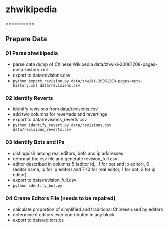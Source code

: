 # zhwikipedia
==========

## Prepare Data
### 01 Parse zhwikipedia
* parse data dump of Chinese Wikipedia data/zhwiki-20061208-pages-meta-history.xml
* export to data/revisions.csv
* ```python export_revision.py data/zhwiki-20061208-pages-meta-history.xml data/revisions.csv```

### 02 Identify Reverts
* identify revisions from data/revisions.csv
* add two columns for reverteds and revertings
* export to data/revisions_reverts.csv
* ```python identify_revert.py data/revisions.csv data/revisions_reverts.csv```

### 03 Identify Bots and IPs
* distinguish among real editors, bots and ip addresses
* reformat the csv file and generate revision_full.csv
* editor described in columns 5 (editor id, -1 for bot and ip editor), 6 (editor name, ip for ip editor) and 7 (0 for real editor, 1 for bot, 2 for ip editor).
* export to data/revision_full.csv
* ```python identify_bot.py```

### 04 Create Editors File (needs to be repaired)
* calculate proportion of simplified and traditional Chinese used by editors
* determine if editors ever contributed in any block
* export to data/editors.cs

